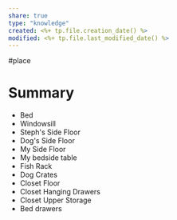 ```yaml
---
share: true
type: "knowledge"
created: <%+ tp.file.creation_date() %> 
modified: <%+ tp.file.last_modified_date() %>
---
```

#place 
# Summary
 
- Bed
- Windowsill
- Steph's Side Floor
- Dog's Side Floor
- My Side Floor
- My bedside table
- Fish Rack
- Dog Crates
- Closet Floor
- Closet Hanging Drawers
- Closet Upper Storage
- Bed drawers